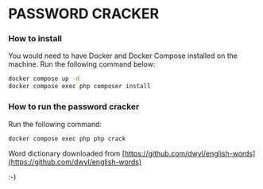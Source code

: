 # PASSWORD CRACKER

### How to install

You would need to have Docker and Docker Compose installed on the machine. Run the following command below:

```bash
docker compose up -d
docker compose exec php composer install
```

### How to run the password cracker

Run the following command:

```bash
docker compose exec php php crack
```

Word dictionary downloaded from [https://github.com/dwyl/english-words](https://github.com/dwyl/english-words)

:-)
